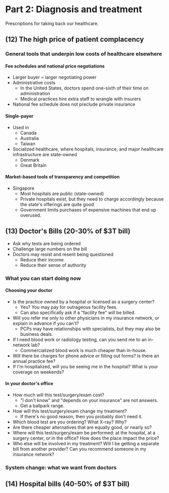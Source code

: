 # Part 2: Diagnosis and treatment

Prescriptions for taking back our healthcare.

## (12) The high price of patient complacency

### General tools that underpin low costs of healthcare elsewhere

#### Fee schedules and national price negotiations
- Larger buyer = larger negotiating power
- Administrative costs
  - In the United States, doctors spend one-sixth of their time on administration
  - Medical practices hire extra staff to wrangle with insurers
- National fee schedule does not preclude private insurance

#### Single-payer
- Used in
  - Canada
  - Australia
  - Taiwan
- Socialized healthcare, where hospitals, insurance, and major healthcare infrastructure are state-owned
  - Denmark
  - Great Britain

#### Market-based tools of transparency and competition
- Singapore
  - Most hospitals are public (state-owned)
  - Private hospitals exist, but they need to charge accordingly because the state's offerings are quite good
  - Government limits purchases of expensive machines that end up overused.

## (13) Doctor's Bills (20-30% of $3T bill)
- Ask why tests are being ordered
- Challenge large numbers on the bill
- Doctors may resist and resent being questioned
  - Reduce their income
  - Reduce their sense of authority

### What you can start doing now

#### Choosing your doctor
- Is the practice owned by a hospital or licensed as a surgery center?
  - Yes? You may pay for outrageous facility fees.
  - Can also specifically ask if a "facility fee" will be billed.
- Will you refer me only to other physicians in my insurance network, or explain in advance if you can't?
  - PCPs may have relationships with specialists, but they may also be business deals.
- If I need blood work or radiology testing, can you send me to an in-network lab?
  - Commercialized blood work is much cheaper than in-house.
- Will there be charges for phone advice or filling out forms? Is there an annual practice fee?
- If I'm hospitalized, will you be seeing me in the hospital? What is your coverage on weekends?

#### In your doctor's office
- How much will this test/surgery/exam cost?
  - "I don't know" and "depends on your insurance" are not answers.
  - Get a ballpark range.
- How will this test/surgery/exam change my treatment?
  - If there's no good reason, then you probably don't need it.
- Which blood test are you ordering? What X-ray? Why?
- Are there cheaper alternatives that are equally good, or nearly so?
- Where will this test/surgery/exam be performed: at the hospital, at a surgery center, or in the office? How does the place impact the price?
- Who else will be involved in my treatment? Will I be getting a separate bill from another provider? Can you recommend someone in my insurance network?


### System change: what we want from doctors



## (14) Hospital bills (40-50% of $3T bill)
